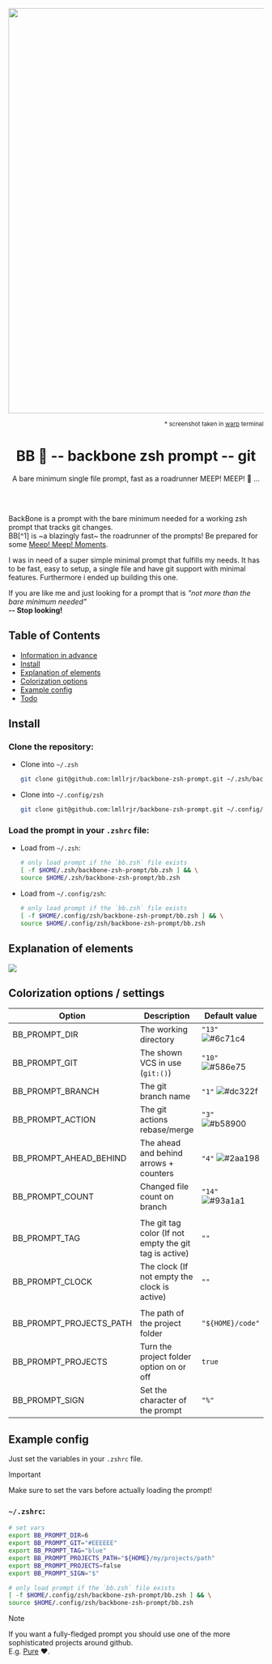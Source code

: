 <p align="center"><img src="https://github.com/user-attachments/assets/94e51ff1-3278-4cc5-83cf-9e1d31ece3e3" width="800"></p>
<p align="right"><sub>* screenshot taken in <a href="https://github.com/warpdotdev/Warp">warp</a> terminal</sub></p> 
<h1 align="center">BB 🦴 -- backbone zsh prompt -- git</h1>
<p align="center">A bare minimum single file prompt, fast as a roadrunner MEEP! MEEP! 💨 ...</p>

<br><br>

BackBone is a prompt with the bare minimum needed for a working zsh prompt that tracks git changes.  
BB[^1] is ~a blazingly fast~ the roadrunner of the prompts! Be prepared for some [Meep! Meep! Moments](https://youtu.be/Hd2JgADY9d8).

I was in need of a super simple minimal prompt that fulfills my needs. It has to be fast, easy to setup, a single file and have git support with minimal features. Furthermore i ended up building this one.

If you are like me and just looking for a prompt that is _"not more than the bare minimum needed"_  
**-- Stop looking!**

## Table of Contents
* [Information in advance](#information-in-advance)
* [Install](#install)
* [Explanation of elements](#explanation-of-elements)
* [Colorization options](#colorization-options--settings)
* [Example config](#example-config)
* [Todo](#todo)

## Install
### Clone the repository:
* Clone into `~/.zsh`
  ```zsh
  git clone git@github.com:lmllrjr/backbone-zsh-prompt.git ~/.zsh/backbone-zsh-prompt
  ```
* Clone into `~/.config/zsh`
  ```zsh
  git clone git@github.com:lmllrjr/backbone-zsh-prompt.git ~/.config/zsh/backbone-zsh-prompt
  ```

### Load the prompt in your `.zshrc` file:
* Load from `~/.zsh`:
  ```zsh
  # only load prompt if the `bb.zsh` file exists
  [ -f $HOME/.zsh/backbone-zsh-prompt/bb.zsh ] && \
  source $HOME/.zsh/backbone-zsh-prompt/bb.zsh
  ```
* Load from `~/.config/zsh`:
  ```zsh
  # only load prompt if the `bb.zsh` file exists
  [ -f $HOME/.config/zsh/backbone-zsh-prompt/bb.zsh ] && \
  source $HOME/.config/zsh/backbone-zsh-prompt/bb.zsh
  ```

## Explanation of elements
![](https://i.imgur.com/AOMkFAN.png)

## Colorization options / settings
| Option                  | Description                              | Default value    | Type    |
|-------------------------|------------------------------------------|------------------|---------|
| BB_PROMPT_DIR           | The working directory                    | `"13"` ![#6c71c4](https://via.placeholder.com/15/6c71c4/6c71c4.png) | string  |
| BB_PROMPT_GIT           | The shown VCS in use (`git:()`)          | `"10"` ![#586e75](https://via.placeholder.com/15/586e75/586e75.png) | string  |
| BB_PROMPT_BRANCH        | The git branch name                      | `"1"`  ![#dc322f](https://via.placeholder.com/15/dc322f/dc322f.png) | string  |
| BB_PROMPT_ACTION        | The git actions rebase/merge             | `"3"`  ![#b58900](https://via.placeholder.com/15/b58900/b58900.png) | string  |
| BB_PROMPT_AHEAD_BEHIND  | The ahead and behind arrows + counters   | `"4"`  ![#2aa198](https://via.placeholder.com/15/2aa198/2aa198.png) | string  |
| BB_PROMPT_COUNT         | Changed file count on branch             | `"14"` ![#93a1a1](https://via.placeholder.com/15/93a1a1/93a1a1.png) | string  |
|                         |                                          |                  |         |
| BB_PROMPT_TAG           | The git tag color (If not empty the git tag is active) | `""`  | string  |
| BB_PROMPT_CLOCK         | The clock (If not empty the clock is active)           | `""`  | string  |
|                         |                                          |                  |         |
| BB_PROMPT_PROJECTS_PATH | The path of the project folder           | `"${HOME}/code"` | string  |
| BB_PROMPT_PROJECTS      | Turn the project folder option on or off | `true`           | bool    |
| BB_PROMPT_SIGN          | Set the character of the prompt          | `"%"`            | string  |

## Example config
Just set the variables in your `.zshrc` file.

> [!IMPORTANT]    
> Make sure to set the vars before actually loading the prompt!

### `~/.zshrc`:
```zsh
# set vars
export BB_PROMPT_DIR=6
export BB_PROMPT_GIT="#EEEEEE"
export BB_PROMPT_TAG="blue"
export BB_PROMPT_PROJECTS_PATH="${HOME}/my/projects/path"
export BB_PROMPT_PROJECTS=false
export BB_PROMPT_SIGN="$"

# only load prompt if the `bb.zsh` file exists
[ -f $HOME/.config/zsh/backbone-zsh-prompt/bb.zsh ] && \
source $HOME/.config/zsh/backbone-zsh-prompt/bb.zsh
```

> [!NOTE]  
> If you want a fully-fledged prompt you should use one of the more sophisticated projects around github.  
> E.g. [Pure](https://github.com/sindresorhus/pure) ❤️.
